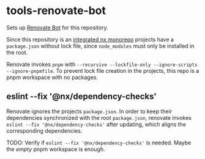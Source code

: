 # tools-renovate-bot

Sets up [Renovate Bot](https://docs.renovatebot.com/) for this repository.

Since this repository is an [integrated nx monorepo](https://nx.dev/concepts/integrated-vs-package-based#integrated-repos) projects have a `package.json` without lock file, since `node_modules` must only be installed in the root.

Renovate invokes `pnpm` with `--recursive --lockfile-only --ignore-scripts --ignore-pnpmfile`. To prevent lock file creation in the projects, this repo is a pnpm workspace with no packages.

## eslint --fix '@nx/dependency-checks'

Renovate ignores the projects `package.json`. In order to keep their dependencies synchronized with the root `package.json`, renovate invokes `eslint --fix '@nx/dependency-checks'` after updating, which aligns the corresponding dependencies.

TODO: Verify if `eslint --fix '@nx/dependency-checks'` is needed. Maybe the _empty_ pnpm workspace is enough.
